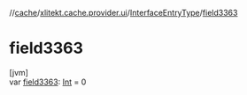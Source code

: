 //[cache](../../../index.md)/[xlitekt.cache.provider.ui](../index.md)/[InterfaceEntryType](index.md)/[field3363](field3363.md)

# field3363

[jvm]\
var [field3363](field3363.md): [Int](https://kotlinlang.org/api/latest/jvm/stdlib/kotlin/-int/index.html) = 0
